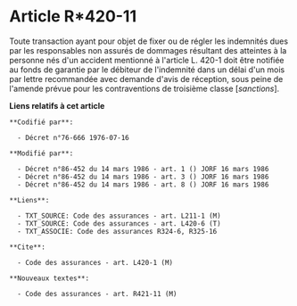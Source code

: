 # Article R*420-11

Toute transaction ayant pour objet de fixer ou de régler les indemnités dues par les responsables non assurés de dommages
résultant des atteintes à la personne nés d'un accident mentionné à l'article L. 420-1 doit être notifiée au fonds de
garantie par le débiteur de l'indemnité dans un délai d'un mois par lettre recommandée avec demande d'avis de réception, sous
peine de l'amende prévue pour les contraventions de troisième classe [*sanctions*].

**Liens relatifs à cet article**

	**Codifié par**:

	  - Décret n°76-666 1976-07-16

	**Modifié par**:

	  - Décret n°86-452 du 14 mars 1986 - art. 1 () JORF 16 mars 1986
	  - Décret n°86-452 du 14 mars 1986 - art. 3 () JORF 16 mars 1986
	  - Décret n°86-452 du 14 mars 1986 - art. 8 () JORF 16 mars 1986

	**Liens**:

	  - TXT_SOURCE: Code des assurances - art. L211-1 (M)
	  - TXT_SOURCE: Code des assurances - art. L420-6 (T)
	  - TXT_ASSOCIE: Code des assurances R324-6, R325-16

	**Cite**:

	  - Code des assurances - art. L420-1 (M)

	**Nouveaux textes**:

	  - Code des assurances - art. R421-11 (M)
